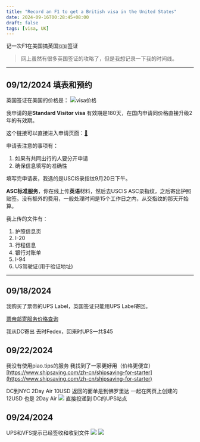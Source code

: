 ```yaml
---
title: "Record an F1 to get a British visa in the United States"
date: 2024-09-16T00:28:45+08:00
draft: false
tags: [visa, UK]
---
```


记一次F1在美国搞英国🇬🇧签证
> 网上虽然有很多英国签证的攻略了，但是我想记录一下我的时间线。
- - -
## 09/12/2024 填表和预约
英国签证在美国的价格是：
![visa价格](https://yun.cmand.top/uploads/blog/visa.png "价格")

我申请的是**Standard Visitor visa** 有效期是180天，在国内申请同价格直接升级2年的有效期。

这个链接可以直接进入申请页面：[🔗](https://visas-immigration.service.gov.uk/apply-visa-type/visit)

申请表注意的事项有：
1. 如果有共同出行的人要分开申请
2. 确保信息填写的准确性


填写完申请表，我选的是USCIS录指纹9月20日下午。

**ASC标准服务**，你在线上传**英语**材料，然后去USCIS ASC录指纹，之后寄出护照贴签。没有额外的费用，一般处理时间是15个工作日之内，从交指纹的那天开始算。

 我上传的文件有：
1. 护照信息页
2. I-20 
3. 行程信息
4. 银行对账单
5. I-94
6. US驾驶证(用于验证地址)
- - -
## 09/18/2024 
我购买了票帝的UPS Label，英国签证只能用UPS Label寄回。

[票帝邮寄服务价格查询](https://docs.google.com/spreadsheets/d/1zfc-xUQgRe-Dt4i2U23S59GWOXD1LPompKMI-w2ULfM/edit)

我从DC寄出 去时Fedex，回来时UPS一共$45

## 09/22/2024
我没有使用piao.tips的服务
我找到了一家~~更好用~~（价格更便宜）[https://www.shipsaving.com/zh-cn/shipsaving-for-starter](https://www.shipsaving.com/zh-cn/shipsaving-for-starter)

DC到NYC 2Day Air 10USD
返回的面单是到佛罗里达 一起在网页上创建的 12USD 也是 2Day Air
![](https://r2webp.cmand.top/https://r2.cmand.top/20240924234424.png)
直接投递到 DC的UPS站点

## 09/24/2024
UPS和VFS提示已经签收和收到文件
![](https://r2webp.cmand.top/https://r2.cmand.top/20240924234819.png)
![](https://r2webp.cmand.top/https://r2.cmand.top/20240924234937.png)